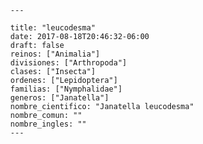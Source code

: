 
      ---

      title: "leucodesma"
      date: 2017-08-18T20:46:32-06:00
      draft: false
      reinos: ["Animalia"]
      divisiones: ["Arthropoda"]
      clases: ["Insecta"]
      ordenes: ["Lepidoptera"]
      familias: ["Nymphalidae"]
      generos: ["Janatella"]
      nombre_cientifico: "Janatella leucodesma"
      nombre_comun: ""
      nombre_ingles: ""
      ---

      